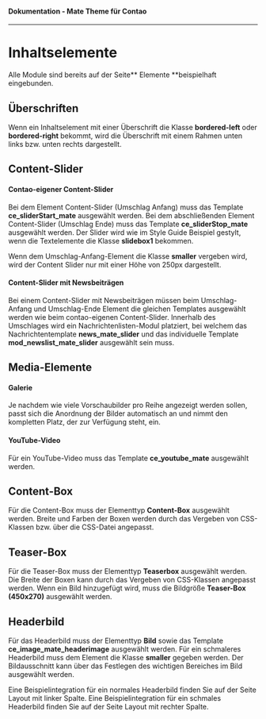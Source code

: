 #### Dokumentation - Mate Theme für Contao

---

# Inhaltselemente

Alle Module sind bereits auf der Seite** Elemente **beispielhaft eingebunden.

## Überschriften

Wenn ein Inhaltselement mit einer Überschrift die Klasse **bordered-left** oder **bordered-right** bekommt, wird die Überschrift mit einem Rahmen unten links bzw. unten rechts dargestellt.

## Content-Slider

#### **Contao-eigener Content-Slider**

Bei dem Element Content-Slider \(Umschlag Anfang\) muss das Template **ce\_sliderStart\_mate** ausgewählt werden. Bei dem abschließenden Element Content-Slider \(Umschlag Ende\) muss das Template **ce\_sliderStop\_mate** ausgewählt werden. Der Slider wird wie im Style Guide Beispiel gestylt, wenn die Textelemente die Klasse **slidebox1** bekommen.

Wenn dem Umschlag-Anfang-Element die Klasse **smaller** vergeben wird, wird der Content Slider nur mit einer Höhe von 250px dargestellt.

#### Content-Slider mit Newsbeiträgen

Bei einem Content-Slider mit Newsbeiträgen müssen beim Umschlag-Anfang und Umschlag-Ende Element die gleichen Templates ausgewählt werden wie beim contao-eigenen Content-Slider. Innerhalb des Umschlages wird ein Nachrichtenlisten-Modul platziert, bei welchem das Nachrichtentemplate **news\_mate\_slider** und das individuelle Template **mod\_newslist\_mate\_slider** ausgewählt sein muss.

## Media-Elemente

#### Galerie

Je nachdem wie viele Vorschaubilder pro Reihe angezeigt werden sollen, passt sich die Anordnung der Bilder automatisch an und nimmt den kompletten Platz, der zur Verfügung steht, ein.

#### YouTube-Video

Für ein YouTube-Video muss das Template **ce\_youtube\_mate** ausgewählt werden.

## Content-Box

Für die Content-Box muss der Elementtyp **Content-Box** ausgewählt werden. Breite und Farben der Boxen werden durch das Vergeben von CSS-Klassen bzw. über die CSS-Datei angepasst.

## Teaser-Box

Für die Teaser-Box muss der Elementtyp **Teaserbox** ausgewählt werden. Die Breite der Boxen kann durch das Vergeben von CSS-Klassen angepasst werden. Wenn ein Bild hinzugefügt wird, muss die Bildgröße **Teaser-Box \(450x270\)** ausgewählt werden.

## Headerbild

Für das Headerbild muss der Elementtyp **Bild** sowie das Template **ce\_image\_mate\_headerimage** ausgewählt werden. Für ein schmaleres Headerbild muss dem Element die Klasse **smaller** gegeben werden. Der Bildausschnitt kann über das Festlegen des wichtigen Bereiches im Bild ausgewählt werden.

Eine Beispielintegration für ein normales Headerbild finden Sie auf der Seite Layout mit linker Spalte. Eine Beispielintegration für ein schmales Headerbild finden Sie auf der Seite Layout mit rechter Spalte.

